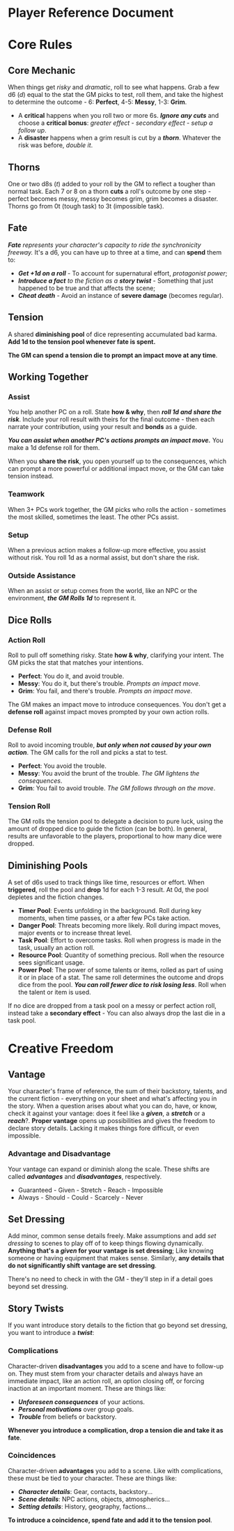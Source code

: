 # Player Reference Document

# Core Rules

## Core Mechanic

When things get _risky_ and _dramatic_, roll to see what happens. Grab a few d6 (_d_) equal to the stat the GM picks to test, roll them, and take the highest to determine the outcome - 6: **Perfect**, 4-5: **Messy**, 1-3: **Grim**.

- A **critical** happens when you roll two or more 6s. **_Ignore any cuts_** and choose a **critical bonus**: _greater effect_ - _secondary effect_ - _setup a follow up_.
- A **disaster** happens when a grim result is cut by a **_thorn_**. Whatever the risk was before, _double it_.

## Thorns

One or two d8s (_t_) added to your roll by the GM to reflect a tougher than normal task. Each 7 or 8 on a thorn **cuts** a roll's outcome by one step - perfect becomes messy, messy becomes grim, grim becomes a disaster. Thorns go from 0t (tough task) to 3t (impossible task).

## Fate

_**Fate** represents your character's capacity to ride the synchronicity freeway._ It's a d6, you can have up to three at a time, and can **spend** them to:

- _**Get +1d on a roll**_ - To account for supernatural effort, _protagonist power_;
- _**Introduce a fact** to the fiction as a **story twist**_ - Something that just happened to be true and that affects the scene;
- _**Cheat death**_ - Avoid an instance of **severe damage** (becomes regular).

## Tension

A shared **diminishing pool** of dice representing accumulated bad karma. **Add 1d to the tension pool whenever fate is spent.**

**The GM can spend a tension die to prompt an impact move at any time**.

## Working Together

### Assist

You help another PC on a roll. State **how & why**, then **_roll 1d and share the risk_**. Include your roll result with theirs for the final outcome - then each narrate your contribution, using your result and **bonds** as a guide.

**_You can assist when another PC's actions prompts an impact move._** You make a 1d defense roll for them.

When you **share the risk**, you open yourself up to the consequences, which can prompt a more powerful or additional impact move, or the GM can take tension instead.

### Teamwork

When 3+ PCs work together, the GM picks who rolls the action - sometimes the most skilled, sometimes the least. The other PCs assist.

### Setup

When a previous action makes a follow-up more effective, you assist without risk. You roll 1d as a normal assist, but don't share the risk.

### Outside Assistance

When an assist or setup comes from the world, like an NPC or the environment, **_the GM Rolls 1d_** to represent it.

## Dice Rolls

### Action Roll

Roll to pull off something risky. State **how & why**, clarifying your intent. The GM picks the stat that matches your intentions.

- **Perfect**: You do it, and avoid trouble.
- **Messy**: You do it, but there's trouble. _Prompts an impact move_.
- **Grim**: You fail, and there's trouble. _Prompts an impact move_.

The GM makes an impact move to introduce consequences. You don't get a **defense roll** against impact moves prompted by your own action rolls.

### Defense Roll

Roll to avoid incoming trouble, **_but only when not caused by your own action_**. The GM calls for the roll and picks a stat to test.

- **Perfect**: You avoid the trouble.
- **Messy**: You avoid the brunt of the trouble. _The GM lightens the consequences_.
- **Grim**: You fail to avoid trouble. _The GM follows through on the move_.

### Tension Roll

The GM rolls the tension pool to delegate a decision to pure luck, using the amount of dropped dice to guide the fiction (can be both). In general, results are unfavorable to the players, proportional to how many dice were dropped.

## Diminishing Pools

A set of d6s used to track things like time, resources or effort. When **triggered**, roll the pool and **drop** 1d for each 1-3 result. At 0d, the pool depletes and the fiction changes.

- **Timer Pool**: Events unfolding in the background. Roll during key moments, when time passes, or a after few PCs take action.
- **Danger Pool**: Threats becoming more likely. Roll during impact moves, major events or to increase threat level.
- **Task Pool**: Effort to overcome tasks. Roll when progress is made in the task, usually an action roll.
- **Resource Pool**: Quantity of something precious. Roll when the resource sees significant usage.
- **Power Pool**: The power of some talents or items, rolled as part of using it or in place of a stat. The same roll determines the outcome and drops dice from the pool. **_You can roll fewer dice to risk losing less_**. Roll when the talent or item is used.

If no dice are dropped from a task pool on a messy or perfect action roll, instead take a **secondary effect** - You can also always drop the last die in a task pool.

# Creative Freedom

## Vantage

Your character's frame of reference, the sum of their backstory, talents, and the current fiction - everything on your sheet and what's affecting you in the story. When a question arises about what you can do, have, or know, check it against your vantage: does it feel like a **_given_**, a **_stretch_** or a **_reach_**?. **Proper vantage** opens up possibilities and gives the freedom to declare story details. Lacking it makes things fore difficult, or even impossible.

### Advantage and Disadvantage

Your vantage can expand or diminish along the scale. These shifts are called **_advantages_** and **_disadvantages_**, respectively.

- Guaranteed - Given - Stretch - Reach - Impossible
- Always - Should - Could - Scarcely - Never

## Set Dressing

Add minor, common sense details freely. Make assumptions and add _set dressing_ to scenes to play off of to keep things flowing dynamically. **Anything that's a _given_ for your vantage is set dressing**; Like knowing someone or having equipment that makes sense. Similarly, **any details that do not significantly shift vantage are set dressing**.

There's no need to check in with the GM - they'll step in if a detail goes beyond set dressing.

## Story Twists

If you want introduce story details to the fiction that go beyond set dressing, you want to introduce a **_twist_**:

### Complications

Character-driven **disadvantages** you add to a scene and have to follow-up on. They must stem from your character details and always have an immediate impact, like an action roll, an option closing off, or forcing inaction at an important moment. These are things like:

- **_Unforeseen consequences_** of your actions.
- **_Personal motivations_** over group goals.
- **_Trouble_** from beliefs or backstory.

**Whenever you introduce a complication, drop a tension die and take it as fate**.

### Coincidences

Character-driven **advantages** you add to a scene. Like with complications, these must be tied to your character. These are things like:

- **_Character details_**: Gear, contacts, backstory...
- **_Scene details_**: NPC actions, objects, atmospherics...
- **_Setting details_**: History, geography, factions...

**To introduce a coincidence, spend fate and add it to the tension pool**.
